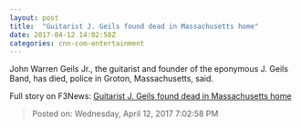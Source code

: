 ```yaml
---
layout: post
title:  "Guitarist J. Geils found dead in Massachusetts home"
date: 2017-04-12 14:02:58Z
categories: cnn-com-entertainment
---
```


John Warren Geils Jr., the guitarist and founder of the eponymous J. Geils Band, has died, police in Groton, Massachusetts, said.


Full story on F3News: [Guitarist J. Geils found dead in Massachusetts home](http://www.f3nws.com/n/ymSTNF)

> Posted on: Wednesday, April 12, 2017 7:02:58 PM
